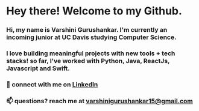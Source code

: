 # Hey there! Welcome to my Github. 

### Hi, my name is Varshini Gurushankar. I'm currently an incoming junior at UC Davis studying Computer Science. 

### I love building meaningful projects with new tools + tech stacks! so far, I've worked with Python, Java, ReactJs, Javascript and Swift.

### 💌 connect with me on [LinkedIn](https://www.linkedin.com/in/varshiniguru/)  
### 📫 questions? reach me at varshinigurushankar15@gmail.com
